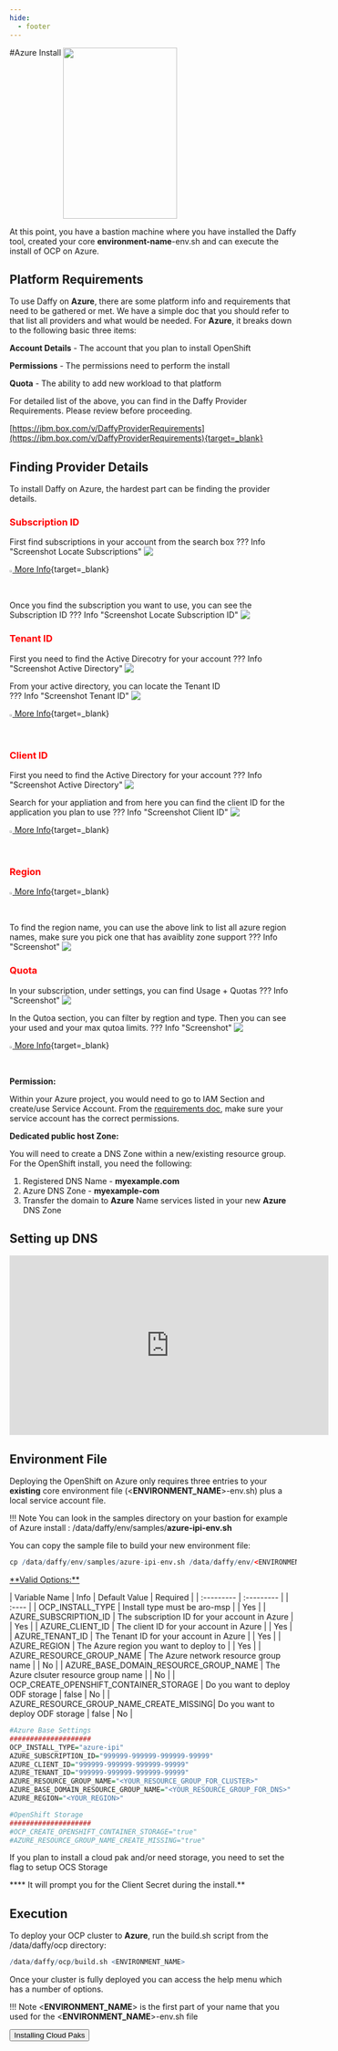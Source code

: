 ```yaml
---
hide:
  - footer
---
```

<script>
  document.title = "Deploy OCP - Azure";
</script>

#Azure Install
<img src='../images/Azure-Logo-1024x752.jpeg'   align="top" width="200"  height="300" style = "float">

At this point, you have a bastion machine where you have installed the Daffy tool, created your core <b>environment-name</b>-env.sh and can execute the install of OCP on Azure.

## Platform Requirements

To use Daffy on **Azure**, there are some platform info and requirements that need to be gathered or met. We have a simple doc that you should refer to that list all providers and what would be needed.  For **Azure**, it breaks down to the following basic three items:

**Account Details** - The account that you plan to install OpenShift

**Permissions** - The permissions need to perform the install

**Quota** - The ability to add new workload to that platform

For detailed list of the above, you can find in the Daffy Provider Requirements. Please review before proceeding.

[https://ibm.box.com/v/DaffyProviderRequirements](https://ibm.box.com/v/DaffyProviderRequirements){target=_blank}

## Finding Provider Details

To install Daffy on Azure, the hardest part can be finding the provider details.

### <font color="red">Subscription ID</font>
First find subscriptions in your account from the search box
??? Info "Screenshot Locate Subscriptions"
    <img src='../../Deploying-OCP/images/azure/AccountDetails-Subscriptions1.png'   align="top"  style = "float">

[<img src='../../images/httpLinkIcon.png' height="1%" width="1%"> More Info](https://learn.microsoft.com/en-us/azure/azure-portal/get-subscription-tenant-id#find-your-azure-subscription ){target=_blank}

Once you find the subscription you want to use, you can see the Subscription ID
??? Info "Screenshot Locate Subscription ID"
    <img src='../../Deploying-OCP/images/azure/AccountDetails-Subscriptions2.png'   align="top"  style = "float">

### <font color="red">Tenant ID</font>
First you need to find the Active Direcotry for your account
??? Info "Screenshot Active Directory"
    <img src='../../Deploying-OCP/images/azure/AccountDetails-ActiveDirectory1.png'   align="top"  style = "float">

From your active directory, you can locate the Tenant ID    
??? Info "Screenshot Tenant ID"
    <img src='../../Deploying-OCP/images/azure/AccountDetails-TenantID.png'   align="top"  style = "float">

[<img src='../../images/httpLinkIcon.png' height="1%" width="1%"> More Info](https://learn.microsoft.com/en-us/azure/active-directory/fundamentals/active-directory-how-to-find-tenant ){target=_blank}

### <font color="red">Client ID</font>
First you need to find the Active Directory for your account
??? Info "Screenshot Active Directory"
    <img src='../../Deploying-OCP/images/azure/AccountDetails-ActiveDirectory1.png'   align="top"  style = "float">

Search for your appliation and from here you can find the client ID for the application you plan to use 
??? Info "Screenshot Client ID"
    <img src='../../Deploying-OCP/images/azure/AccountDetails-ClientID1.png'   align="top"  style = "float">

[<img src='../../images/httpLinkIcon.png' height="1%" width="1%"> More Info](https://docs.lacework.com/onboarding/gather-the-required-azure-client-id-tenant-id-and-client-secret ){target=_blank}

### <font color="red">Region</font>
[<img src='../../images/httpLinkIcon.png' height="1%" width="1%"> More Info](https://www.jlaundry.nz/2022/azure_region_abbreviations/ ){target=_blank}

To find the region name, you can use the above link to list all azure region names, make sure you pick one that has avaiblity zone support
??? Info "Screenshot"
    <img src='../../Deploying-OCP/images/azure/AccountDetails-Region1.png'   align="top"  style = "float">

### <font color="red">Quota</font>
In your subscription, under settings, you can find Usage + Quotas
??? Info "Screenshot"
    <img src='../../Deploying-OCP/images/azure/AccountDetails-Quota1.png'   align="top"  style = "float">

In the Qutoa section, you can filter by regtion and type.  Then you can see your used and your max qutoa limits.
??? Info "Screenshot"
    <img src='../../Deploying-OCP/images/azure/AccountDetails-Quota2.png'   align="top"  style = "float"> 

[<img src='../../images/httpLinkIcon.png' height="1%" width="1%"> More Info](https://learn.microsoft.com/en-us/azure/networking/check-usage-against-limits){target=_blank}


**Permission:**

Within your Azure project, you would need to go to IAM  Section and create/use Service Account.  From the [requirements doc](https://ibm.box.com/v/DaffyProviderRequirements), make sure your service account has the correct permissions.

**Dedicated public host Zone:**

You will need to create a DNS Zone within a new/existing resource group.  For the OpenShift install, you need the following:

1. Registered DNS Name - **myexample.com**
2. Azure DNS Zone              - **myexample-com**
3. Transfer the domain to **Azure** Name services listed in your new **Azure** DNS Zone

## Setting up DNS

<iframe width="560" height="315" src="https://www.youtube.com/embed/V8biZjrHfOM" title="YouTube video player" frameborder="0" allow="accelerometer; autoplay; clipboard-write; encrypted-media; gyroscope; picture-in-picture" allowfullscreen></iframe>

## Environment File

Deploying the OpenShift on Azure only requires three entries to your **existing** core environment file (<**ENVIRONMENT_NAME**>-env.sh) plus a local service account file.

!!! Note
    You can look in the samples directory on your bastion for example of Azure install : /data/daffy/env/samples/**azure-ipi-env.sh**

You can copy the sample file to build your new environment  file:
```R
cp /data/daffy/env/samples/azure-ipi-env.sh /data/daffy/env/<ENVIRONMENT_NAME>-env.sh
```


<u>
**Valid Options:**
</u>

| Variable Name                           | Info                                          | Default Value     | Required     |
| :---------                              |    :---------                                 |                   |   :----      |
| OCP_INSTALL_TYPE                        | Install type must be aro-msp                  |                   |   Yes        |
| AZURE_SUBSCRIPTION_ID                   | The subscription ID for your account in Azure |                   |   Yes        |
| AZURE_CLIENT_ID                         | The client ID for your account in Azure       |                   |   Yes        |
| AZURE_TENANT_ID                         | The Tenant ID for your account in Azure       |                   |   Yes        |
| AZURE_REGION                            | The Azure region you want to deploy to        |                   |   Yes        |
| AZURE_RESOURCE_GROUP_NAME               | The Azure network resource group name         |                   |   No         |
| AZURE_BASE_DOMAIN_RESOURCE_GROUP_NAME   | The Azure clsuter resource group name         |                   |   No         |
| OCP_CREATE_OPENSHIFT_CONTAINER_STORAGE  | Do you want to deploy ODF storage             |       false       |   No         |
| AZURE_RESOURCE_GROUP_NAME_CREATE_MISSING| Do you want to deploy ODF storage             |       false       |   No         |


```R
#Azure Base Settings
####################
OCP_INSTALL_TYPE="azure-ipi"
AZURE_SUBSCRIPTION_ID="999999-999999-999999-99999"
AZURE_CLIENT_ID="999999-999999-999999-99999"
AZURE_TENANT_ID="999999-999999-999999-99999"
AZURE_RESOURCE_GROUP_NAME="<YOUR_RESOURCE_GROUP_FOR_CLUSTER>"
AZURE_BASE_DOMAIN_RESOURCE_GROUP_NAME="<YOUR_RESOURCE_GROUP_FOR_DNS>"
AZURE_REGION="<YOUR_REGION>"

#OpenShift Storage
####################
#OCP_CREATE_OPENSHIFT_CONTAINER_STORAGE="true"
#AZURE_RESOURCE_GROUP_NAME_CREATE_MISSING="true"
```

If you plan to install a cloud pak and/or need storage, you need to set the flag to setup OCS Storage

**** It will prompt you for the Client Secret during the install.**

## Execution
To deploy your OCP cluster to **Azure**, run the build.sh script from the /data/daffy/ocp directory:

```R
/data/daffy/ocp/build.sh <ENVIRONMENT_NAME>
```

Once your cluster is fully deployed you can access the help menu which has a number of options.

!!! Note
      <**ENVIRONMENT_NAME**> is the first part of your name that you used for the <**ENVIRONMENT_NAME**>-env.sh file


<button onclick="location.href='../../Cloud-Paks/'" class="custom-btn btn-7">Installing Cloud Paks</button>
